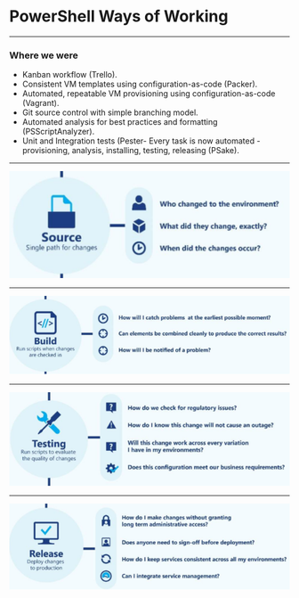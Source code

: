 # PowerShell Ways of Working

---

### Where we were

- Kanban workflow (Trello).
- Consistent VM templates using configuration-as-code (Packer).
- Automated, repeatable VM provisioning using configuration-as-code (Vagrant).
- Git source control with simple branching model.
- Automated analysis for best practices and formatting (PSScriptAnalyzer).
- Unit and Integration tests (Pester- Every task is now automated - provisioning, analysis, installing, testing, releasing (PSake).

---

![](images/source.png)

---

![](images/build.png)

---

![](images/testing.png)

---

![](images/release.png)

